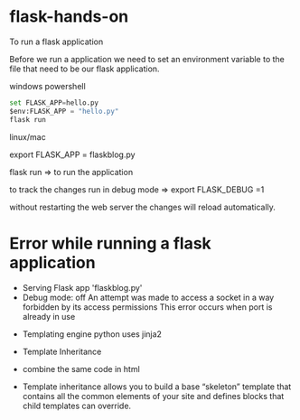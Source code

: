 # flask-hands-on
To run a flask application 

Before we run a application we need to set an environment variable to the file that need to be our flask application.

windows powershell

```python
set FLASK_APP=hello.py
$env:FLASK_APP = "hello.py"
flask run
```

linux/mac

export FLASK_APP = flaskblog.py

flask run ⇒ to run the application

to track the changes run in debug mode ⇒ export FLASK_DEBUG =1

without restarting the web server the changes will reload automatically.
# Error while running a flask application
 * Serving Flask app 'flaskblog.py'
 * Debug mode: off
An attempt was made to access a socket in a way forbidden by its access permissions
This error occurs when port is already in use

- Templating engine python uses jinja2

- Template Inheritance 
 - combine the same code in html
 - Template inheritance allows you to build a base “skeleton” template that contains all the common elements of your site and defines blocks that child templates can override.